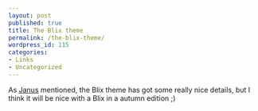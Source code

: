 ```yaml
---
layout: post
published: true
title: The Blix theme
permalink: /the-blix-theme/
wordpress_id: 115
categories:
- Links
- Uncategorized
---
```



As <a href="http://www.bananus.dk/">Janus</a> mentioned, the Blix theme has got some really nice details, but I think it will be nice with a Blix in a autumn edition ;)
